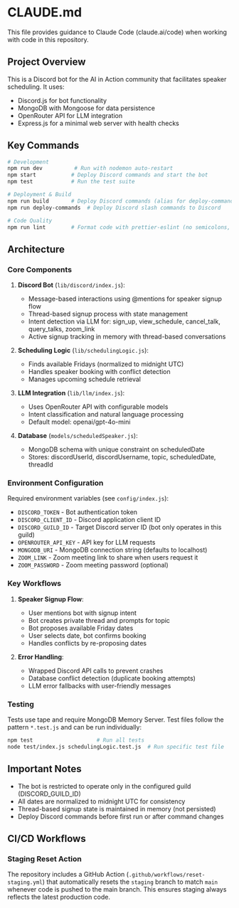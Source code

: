 # CLAUDE.md

This file provides guidance to Claude Code (claude.ai/code) when working with code in this repository.

## Project Overview

This is a Discord bot for the AI in Action community that facilitates speaker scheduling. It uses:
- Discord.js for bot functionality
- MongoDB with Mongoose for data persistence
- OpenRouter API for LLM integration
- Express.js for a minimal web server with health checks

## Key Commands

```bash
# Development
npm run dev          # Run with nodemon auto-restart
npm start           # Deploy Discord commands and start the bot
npm test            # Run the test suite

# Deployment & Build
npm run build       # Deploy Discord commands (alias for deploy-commands)
npm run deploy-commands  # Deploy Discord slash commands to Discord

# Code Quality
npm run lint        # Format code with prettier-eslint (no semicolons, single quotes)
```

## Architecture

### Core Components

1. **Discord Bot** (`lib/discord/index.js`):
   - Message-based interactions using @mentions for speaker signup flow
   - Thread-based signup process with state management
   - Intent detection via LLM for: sign_up, view_schedule, cancel_talk, query_talks, zoom_link
   - Active signup tracking in memory with thread-based conversations

2. **Scheduling Logic** (`lib/schedulingLogic.js`):
   - Finds available Fridays (normalized to midnight UTC)
   - Handles speaker booking with conflict detection
   - Manages upcoming schedule retrieval

3. **LLM Integration** (`lib/llm/index.js`):
   - Uses OpenRouter API with configurable models
   - Intent classification and natural language processing
   - Default model: openai/gpt-4o-mini

4. **Database** (`models/scheduledSpeaker.js`):
   - MongoDB schema with unique constraint on scheduledDate
   - Stores: discordUserId, discordUsername, topic, scheduledDate, threadId

### Environment Configuration

Required environment variables (see `config/index.js`):
- `DISCORD_TOKEN` - Bot authentication token
- `DISCORD_CLIENT_ID` - Discord application client ID  
- `DISCORD_GUILD_ID` - Target Discord server ID (bot only operates in this guild)
- `OPENROUTER_API_KEY` - API key for LLM requests
- `MONGODB_URI` - MongoDB connection string (defaults to localhost)
- `ZOOM_LINK` - Zoom meeting link to share when users request it
- `ZOOM_PASSWORD` - Zoom meeting password (optional)

### Key Workflows

1. **Speaker Signup Flow**:
   - User mentions bot with signup intent
   - Bot creates private thread and prompts for topic
   - Bot proposes available Friday dates
   - User selects date, bot confirms booking
   - Handles conflicts by re-proposing dates

2. **Error Handling**:
   - Wrapped Discord API calls to prevent crashes
   - Database conflict detection (duplicate booking attempts)
   - LLM error fallbacks with user-friendly messages

### Testing

Tests use tape and require MongoDB Memory Server. Test files follow the pattern `*.test.js` and can be run individually:

```bash
npm test                    # Run all tests
node test/index.js schedulingLogic.test.js  # Run specific test file
```

## Important Notes

- The bot is restricted to operate only in the configured guild (DISCORD_GUILD_ID)
- All dates are normalized to midnight UTC for consistency
- Thread-based signup state is maintained in memory (not persisted)
- Deploy Discord commands before first run or after command changes

## CI/CD Workflows

### Staging Reset Action
The repository includes a GitHub Action (`.github/workflows/reset-staging.yml`) that automatically resets the `staging` branch to match `main` whenever code is pushed to the main branch. This ensures staging always reflects the latest production code.